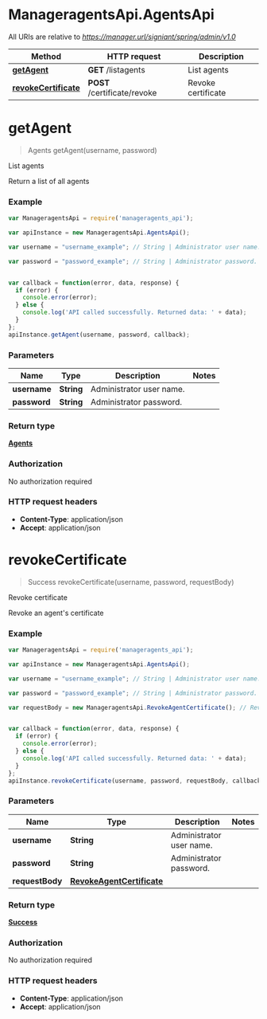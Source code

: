 # ManageragentsApi.AgentsApi

All URIs are relative to *https://manager.url/signiant/spring/admin/v1.0*

Method | HTTP request | Description
------------- | ------------- | -------------
[**getAgent**](AgentsApi.md#getAgent) | **GET** /listagents | List agents
[**revokeCertificate**](AgentsApi.md#revokeCertificate) | **POST** /certificate/revoke | Revoke certificate


<a name="getAgent"></a>
# **getAgent**
> Agents getAgent(username, password)

List agents

Return a list of all agents

### Example
```javascript
var ManageragentsApi = require('manageragents_api');

var apiInstance = new ManageragentsApi.AgentsApi();

var username = "username_example"; // String | Administrator user name.

var password = "password_example"; // String | Administrator password.


var callback = function(error, data, response) {
  if (error) {
    console.error(error);
  } else {
    console.log('API called successfully. Returned data: ' + data);
  }
};
apiInstance.getAgent(username, password, callback);
```

### Parameters

Name | Type | Description  | Notes
------------- | ------------- | ------------- | -------------
 **username** | **String**| Administrator user name. | 
 **password** | **String**| Administrator password. | 

### Return type

[**Agents**](Agents.md)

### Authorization

No authorization required

### HTTP request headers

 - **Content-Type**: application/json
 - **Accept**: application/json

<a name="revokeCertificate"></a>
# **revokeCertificate**
> Success revokeCertificate(username, password, requestBody)

Revoke certificate

Revoke an agent's certificate

### Example
```javascript
var ManageragentsApi = require('manageragents_api');

var apiInstance = new ManageragentsApi.AgentsApi();

var username = "username_example"; // String | Administrator user name.

var password = "password_example"; // String | Administrator password.

var requestBody = new ManageragentsApi.RevokeAgentCertificate(); // RevokeAgentCertificate | 


var callback = function(error, data, response) {
  if (error) {
    console.error(error);
  } else {
    console.log('API called successfully. Returned data: ' + data);
  }
};
apiInstance.revokeCertificate(username, password, requestBody, callback);
```

### Parameters

Name | Type | Description  | Notes
------------- | ------------- | ------------- | -------------
 **username** | **String**| Administrator user name. | 
 **password** | **String**| Administrator password. | 
 **requestBody** | [**RevokeAgentCertificate**](RevokeAgentCertificate.md)|  | 

### Return type

[**Success**](Success.md)

### Authorization

No authorization required

### HTTP request headers

 - **Content-Type**: application/json
 - **Accept**: application/json

